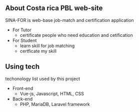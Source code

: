 ## About Costa rica PBL web-site

SINA-FOR is web-base job-match and certification application

- For Tutor 
  - certificate people who need education and cetification
- For Student
  - learn skill for job matching
  - certficate my skill

## Using tech

techonology list used by this project
- Front-end
  -  Vue-js, Javascript, HTML, CSS
- Back-end
  - PHP, MariaDB, Laravel framework
